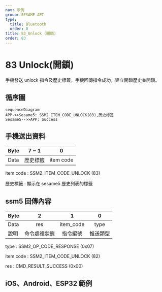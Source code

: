 ```yaml
---
nav: 示例
group: SESAME API
type:
  title: Bluetooth
  order: 0
title: 83_Unlock (開鎖)
order: 83
---
```


# 83 Unlock(開鎖)

手機發送 unlock 指令及歷史標籤，手機回傳指令成功，建立開鎖歷史並開鎖。

## 循序圖

```mermaid
sequenceDiagram
APP->>Sesame5: SSM2_ITEM_CODE_UNLOCK(83),历史标签
Sesame5-->>APP: Success
```


## 手機送出資料

| Byte |  7 ~ 1   |     0     |
| ---- | :------: | :-------: |
| Data | 歷史標籤 | item code |

item code : SSM2_ITEM_CODE_UNLOCK (83)

歷史標籤 : 顯示在 sesame5 歷史列表的標籤

## ssm5 回傳內容

| Byte |      2       |     1     |    0     |
| ---- | :----------: | :-------: | :------: |
| Data |     res      | item_code |   type   |
| 說明 | 命令處裡狀態 | 指令編號  | 推送類型 |

type : SSM2_OP_CODE_RESPONSE (0x07)

item code : SSM2_ITEM_CODE_UNLOCK (82)

res : CMD_RESULT_SUCCESS (0x00)

## iOS、Android、ESP32 範例

<CustomBashOSPlatformUnlock ios='true' android='true'  esp32='true'/>

<!-- 

### Android 範例

```java
    override fun unlock(historytag: ByteArray?, result: CHResult<CHEmpty>) {
        if (deviceStatus.value == CHDeviceLoginStatus.UnLogin && isConnectedByWM2) {
            CHAccountManager.cmdSesame(SesameItemCode.unlock, this, sesame2KeyData!!.hisTagC(historytag), result)
        } else {
            if (checkBle(result)) return
//        L.d("hcia", "[ss5][unlock] historyTag:" + sesame2KeyData!!.createHistagV2(historyTag).toHexString())
            sendCommand(SesameOS3Payload(SesameItemCode.unlock.value, sesame2KeyData!!.createHistagV2(historytag)), DeviceSegmentType.cipher) { res ->
                if (res.cmdResultCode == SesameResultCode.success.value) {
                    result.invoke(Result.success(CHResultState.CHResultStateBLE(CHEmpty())))
                } else {
                    result.invoke(Result.failure(NSError(res.cmdResultCode.toString(), "CBCentralManager", res.cmdResultCode.toInt())))
                }
            }
        }
    }
```

### iOS 範例

```jsx | pure
    public func unlock(historytag: Data?, result: @escaping (CHResult<CHEmpty>))  {
        if deviceShadowStatus != nil,
           deviceStatus.loginStatus == .unlogined {
//            L.d("[ss5][toggle][wm2]")
            CHIoTManager.shared.sendCommandToWM2(.unlock, self) { _ in
                result(.success(CHResultStateNetworks(input: CHEmpty())))
            }
            return
        }
        if (self.checkBle(result)) { return }
        let hisTag = Data.createOS2Histag(historytag ?? self.sesame2KeyData?.historyTag)

        sendCommand(.init(.unlock,hisTag)) { responsePayload in
            if responsePayload.cmdResultCode == .success {
                result(.success(CHResultStateBLE(input: CHEmpty())))
            } else {
                result(.failure(self.errorFromResultCode(responsePayload.cmdResultCode)))
            }
        }
    }
```

### ESP 範例

```jsx | pure
void ssm_lock(uint8_t * tag, uint8_t tag_length) {
    // ESP_LOGI(TAG, "[ssm][ssm_lock][%s]", SSM_STATUS_STR(p_ssms_env->ssm.device_status));
    sesame * ssm = &p_ssms_env->ssm;
    if (ssm->device_status >= SSM_LOGGIN) {
        if (tag_length == 0) {
            tag = tag_esp32;
            tag_length = sizeof(tag_esp32);
        }
        ssm->b_buf[0] = SSM_ITEM_CODE_UNLOCK;
        ssm->b_buf[1] = tag_length;
        ssm->c_offset = tag_length + 2;
        memcpy(ssm->b_buf + 2, tag, tag_length);
        talk_to_ssm(ssm, SSM_SEG_PARSING_TYPE_CIPHERTEXT);
    }
}
```

-->
